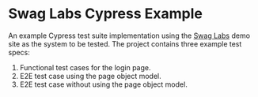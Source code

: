 # Swag Labs Cypress Example

An example Cypress test suite implementation using the [Swag Labs](https://www.saucedemo.com/) demo site as the system to be tested. The project contains three example test specs:

1. Functional test cases for the login page.
2. E2E test case using the page object model. 
3. E2E test case without using the page object model. 

